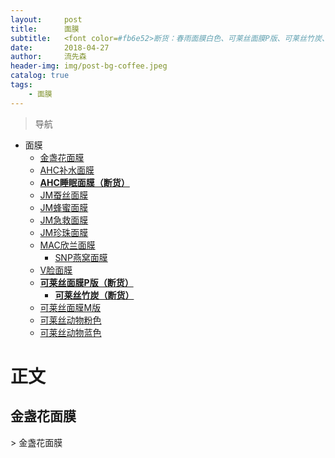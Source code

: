 ```yaml
---
layout:     post
title:      面膜
subtitle:   <font color=#fb6e52>断货：春雨面膜白色、可莱丝面膜P版、可莱丝竹炭、JM蚕丝面膜、SUN玻尿酸面膜</font>
date:       2018-04-27
author:     流先森
header-img: img/post-bg-coffee.jpeg
catalog: true
tags:
    - 面膜
---
```

> 导航

* 面膜
	* [金盏花面膜](#1.1)
  * [AHC补水面膜](#1.2)
  * [__AHC睡眠面膜（断货）__](#1.3)
  * [JM蚕丝面膜](#1.4)
  * [JM蜂蜜面膜](#1.5)
  * [JM急救面膜](#1.6)
  * [JM珍珠面膜](#1.7)
  * [MAC欣兰面膜](#1.8)
	* [SNP燕窝面膜](#1.9)
  * [V脸面膜](#1.10)
  * [__可莱丝面膜P版（断货）__](#1.11)
	* [__可莱丝竹炭（断货）__](#1.12)
  * [可莱丝面膜M版](#1.13)
  * [可莱丝动物粉色](#1.14)
  * [可莱丝动物蓝色](#1.15)






# 正文
<h2 id="1.1">金盏花面膜</h2>
> 金盏花面膜
